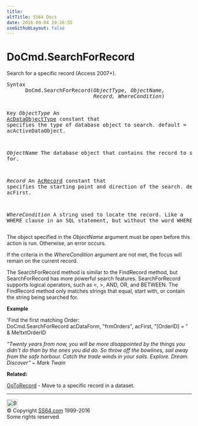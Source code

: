 ```yaml
---
title:
altTitle: SS64 Docs
date: 2016-09-04 19:26:55
useGithubLayout: false
---
```

<!-- #BeginLibraryItem "/Library/head_access.lbi" --><!-- #EndLibraryItem --><h1>DoCmd.SearchForRecord</h1>
<p> Search for a specific record (Access 2007+).</p>
<pre>Syntax
      DoCmd.SearchForRecord(<i>ObjectType, ObjectName,
                            Record, WhereCondition</i>)

Key
   <i>ObjectType</i>  An <a href="acdataobjecttype.html">AcDataObjectType</a> constant that specifies
               the type of database object to search.
               default = acActiveDataObject.<i>

   ObjectName</i>  The database object that contains the record
               to search for.

   <i>Record</i>      An <a href="acrecord.html">AcRecord</a> constant that specifies the 
               starting point and direction of the search.
               default = acFirst.

   <i>WhereCondition</i>
               A string used to locate the record.
               Like a WHERE clause in an SQL statement,
               but without the word WHERE.</pre>
<p> The object specified in the <i>ObjectName</i> argument must be open before this action is run. Otherwise, an error occurs.</p>
<p>If the criteria in the <i>WhereCondition</i> argument are not met, the focus will remain on the current record.</p>
<p>The SearchForRecord method is similar to the FindRecord method, but SearchForRecord has more powerful search features. SearchForRecord supports logical operators, such as &lt;, &gt;, AND, OR, and BETWEEN. The FindRecord method only matches strings that equal, start with, or contain the string being searched for.</p>
<p><b>Example</b></p>
<p>'Find the first matching Order:<br>
<span class="code">DoCmd.SearchForRecord acDataForm, "frmOrders", acFirst, "[OrderID] = " &amp; Me!txtOrderID</span></p>
<p class="quote"><i>“Twenty years from now, you will be more disappointed by the things you didn't do than by the ones you did do. So throw off the bowlines, sail away from the safe harbour. Catch the trade winds in your sails. Explore. Dream. Discover” ~ Mark Twain</i></p>
<p><b>Related:</b></p>
<p><a href="gotorecord.html">GoToRecord</a> - Move to a specific record in a dataset.</p><!-- #BeginLibraryItem "/Library/foot_access.lbi" --><p>
<!-- access -->

<hr>
<div id="bl" class="footer"><a href="searchforrecord.html#"><img src="../images/top.png" width="30" height="22" alt="Back to the Top"></a></div>
<div id="br" class="footer, tagline">© Copyright <a href="../index.html">SS64.com</a> 1999-2016<br>
Some rights reserved</div><!-- #EndLibraryItem -->

